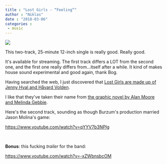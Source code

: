 ```yaml
---
title : "Lost Girls - “Feeling”"
author : "Niklas"
date : "2018-03-06"
categories : 
 - music
---
```


[![](https://niklasblog.com/wp-content/28576707_10156039290806236_8884128306389159225_n.jpg)](https://niklasblog.com/wp-content/28576707_10156039290806236_8884128306389159225_n.jpg)

This two-track, 25-minute 12-inch single is really good. Really good.

It's available for streaming. The first track differs a LOT from the second one, and the first one really differs from...itself after a while. It kind of makes house sound experimental and good again, thank Bog.

Having searched the web, I just discovered that [Lost Girls are made up of Jenny Hval and Håvard Volden](http://thequietus.com/articles/23988-jenny-hval-hvard-volden-lost-girls).

I like that they've taken their name from [the graphic novel by Alan Moore and Melinda Gebbie](https://en.wikipedia.org/wiki/Lost_Girls).

Here's the second track, sounding as though Burzum's production married Jason Molina's game:

https://www.youtube.com/watch?v=qYYV7b3NPlg

 

**Bonus**: this fucking _trailer_ for the band:

https://www.youtube.com/watch?v=-xZWbnsbcOM
